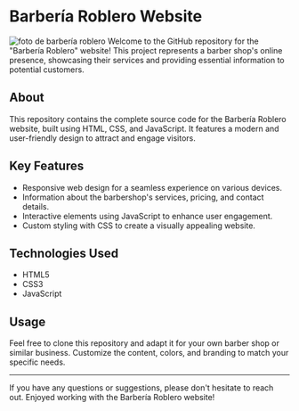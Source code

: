 # Barbería Roblero Website

![foto de barbería roblero](https://hnwebstudio.com/wp-content/uploads/2023/07/barberia-1-555x1024.jpg)
Welcome to the GitHub repository for the "Barbería Roblero" website! This project represents a barber shop's online presence, showcasing their services and providing essential information to potential customers.

## About
This repository contains the complete source code for the Barbería Roblero website, built using HTML, CSS, and JavaScript. It features a modern and user-friendly design to attract and engage visitors.

## Key Features
- Responsive web design for a seamless experience on various devices.
- Information about the barbershop's services, pricing, and contact details.
- Interactive elements using JavaScript to enhance user engagement.
- Custom styling with CSS to create a visually appealing website.

## Technologies Used
- HTML5
- CSS3
- JavaScript

## Usage
Feel free to clone this repository and adapt it for your own barber shop or similar business. Customize the content, colors, and branding to match your specific needs.

---

If you have any questions or suggestions, please don't hesitate to reach out. Enjoyed working with the Barbería Roblero website!
